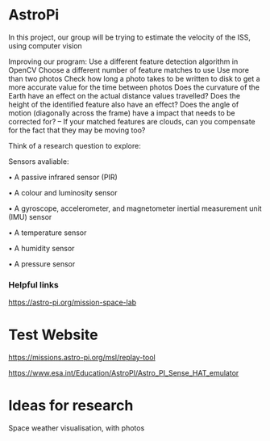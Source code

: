 # AstroPi
In this project, our group will be trying to estimate the velocity of the ISS, using computer vision 


Improving our program:
Use a different feature detection algorithm in OpenCV
Choose a different number of feature matches to use
Use more than two photos
Check how long a photo takes to be written to disk to get a more accurate value for the time between photos
Does the curvature of the Earth have an effect on the actual distance values travelled?
Does the height of the identified feature also have an effect?
Does the angle of motion (diagonally across the frame) have a impact that needs to be corrected for?
– If your matched features are clouds, can you compensate for the fact that they may be moving too?


Think of a research question to explore: 

Sensors avaliable: 

• A passive infrared sensor (PIR) 

• A colour and luminosity sensor 

• A gyroscope, accelerometer, and magnetometer inertial measurement unit (IMU) sensor 

• A temperature sensor 

• A humidity sensor 

• A pressure sensor 


### Helpful links 

https://astro-pi.org/mission-space-lab 

# Test Website

https://missions.astro-pi.org/msl/replay-tool

https://www.esa.int/Education/AstroPI/Astro_PI_Sense_HAT_emulator

# Ideas for research 

Space weather visualisation, with photos